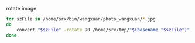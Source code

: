 rotate image

```bash
for szFile in /home/srx/bin/wangxuan/photo_wangxuan/*.jpg
do 
    convert "$szFile" -rotate 90 /home/srx/tmp/"$(basename "$szFile")" ; 
done
```

